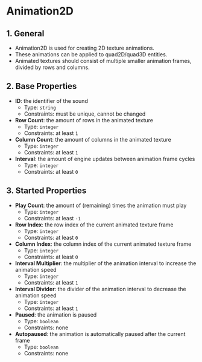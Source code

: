 # Animation2D

## 1. General

- Animation2D is used for creating 2D texture animations.
- These animations can be applied to quad2D/quad3D entities.
- Animated textures should consist of multiple smaller animation frames, divided by rows and columns.

## 2. Base Properties

- **ID**: the identifier of the sound
  - Type: `string`
  - Constraints: must be unique, cannot be changed
- **Row Count**: the amount of rows in the animated texture
  - Type: `integer`
  - Constraints: at least `1`
- **Column Count**: the amount of columns in the animated texture
  - Type: `integer`
  - Constraints: at least `1`
- **Interval**: the amount of engine updates between animation frame cycles
  - Type: `integer`
  - Constraints: at least `0`

## 3. Started Properties

- **Play Count**: the amount of (remaining) times the animation must play
  - Type: `integer`
  - Constraints: at least `-1`
- **Row Index**: the row index of the current animated texture frame
  - Type: `integer`
  - Constraints: at least `0`
- **Column Index**: the column index of the current animated texture frame
  - Type: `integer`
  - Constraints: at least `0`
- **Interval Multiplier**: the multiplier of the animation interval to increase the animation speed
  - Type: `integer`
  - Constraints: at least `1`
- **Interval Divider**: the divider of the animation interval to decrease the animation speed
  - Type: `integer`
  - Constraints: at least `1`
- **Paused**: the animation is paused
  - Type: `boolean`
  - Constraints: none
- **Autopaused**: the animation is automatically paused after the current frame
  - Type: `boolean`
  - Constraints: none

